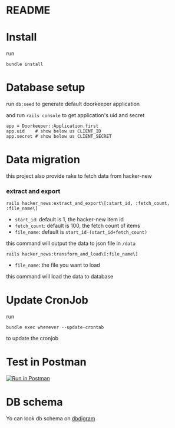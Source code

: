 # README

# Install

run 
```
bundle install
```

# Database setup

run `db:seed` to generate default doorkeeper application

and run `rails console` to get application's uid and secret
```
app = Doorkeeper::Application.first
app.uid    # show below us CLIENT_ID
app.secret # show below us CLIENT_SECRET
```
# Data migration

this project also provide rake to fetch data from hacker-new

### extract and export

```
rails hacker_news:extract_and_export\[:start_id, :fetch_count, :file_name\]
```

- `start_id`: default is 1, the hacker-new item id
- `fetch_count`: default is 100, the fetch count of items
- `file_name`: default is `start_id-(start_id+fetch_count)`

this command will output the data to json file in `/data`

```
rails hacker_news:transform_and_load\[:file_name\]
```

- `file_name`: the file you want to load

this command will load the data to database

# Update CronJob

run
```
bundle exec whenever --update-crontab
```
to update the cronjob

# Test in Postman

[![Run in Postman](https://run.pstmn.io/button.svg)](https://app.getpostman.com/run-collection/5948636-eb68ad0b-9e6b-46ed-be61-02c66dc8712c?action=collection%2Ffork&collection-url=entityId%3D5948636-eb68ad0b-9e6b-46ed-be61-02c66dc8712c%26entityType%3Dcollection%26workspaceId%3D44cef014-6be8-430d-9df2-317bb776e061)

# DB schema

Yo can look db schema on [dbdigram](https://dbdiagram.io/d/649e159002bd1c4a5e471e98)